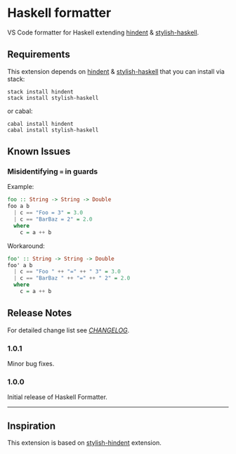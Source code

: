 # Haskell formatter

VS Code formatter for Haskell extending [hindent](https://github.com/mihaimaruseac/hindent) & [stylish-haskell](https://github.com/haskell/stylish-haskell).

<!--TODO ## Features

Describe specific features of your extension including screenshots of your extension in action. Image paths are relative to this README file.

For example if there is an image subfolder under your extension project workspace:

\!\[feature X\]\(images/feature-x.png\)

> Tip: Many popular extensions utilize animations. This is an excellent way to show off your extension! We recommend short, focused animations that are easy to follow. -->

## Requirements

This extension depends on [hindent](https://hackage.haskell.org/package/hindent) & [stylish-haskell](https://hackage.haskell.org/package/stylish-haskell) that you can install via stack:
```shell
stack install hindent
stack install stylish-haskell
```
or cabal:
```shell
cabal install hindent
cabal install stylish-haskell
```

<!--TODO hindent & stylish-haskell args -->
<!-- ## Extension Settings

Include if your extension adds any VS Code settings through the `contributes.configuration` extension point.

For example:

This extension contributes the following settings:

* `myExtension.enable`: Enable/disable this extension.
* `myExtension.thing`: Set to `blah` to do something. -->

## Known Issues

### Misidentifying `=` in guards
Example:
```haskell
foo :: String -> String -> Double
foo a b
  | c == "Foo = 3" = 3.0
  | c == "BarBaz = 2" = 2.0
  where
    c = a ++ b
```
Workaround:
```haskell
foo' :: String -> String -> Double
foo' a b
  | c == "Foo " ++ "=" ++ " 3" = 3.0
  | c == "BarBaz " ++ "=" ++ " 2" = 2.0
  where
    c = a ++ b
```

## Release Notes
For detailed change list see _[CHANGELOG](CHANGELOG.md)_.

### 1.0.1
Minor bug fixes.

### 1.0.0
Initial release of Haskell Formatter.

---

## Inspiration
This extension is based on [stylish-hindent](https://github.com/CameronDiver/vscode-stylish-hindent) extension.
